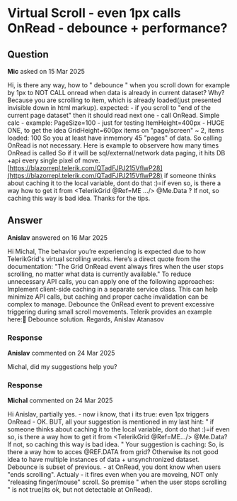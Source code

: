 # Virtual Scroll - even 1px calls OnRead - debounce + performance?

## Question

**Mic** asked on 15 Mar 2025

Hi, is there any way, how to " debounce " when you scroll down for example by 1px to NOT CALL onread when data is already in current dataset? Why? Because you are scrolling to item, which is already loaded(just presented invisible down in html markup). expected: - if you scroll to "end of the current page dataset" then it should read next one - call OnRead. Simple calc - example: PageSize=100 - just for testing ItemHeight=400px - HUGE ONE, to get the idea GridHeight=600px items on "page/screen" ~ 2, items loaded: 100 So you at least have inmemory 45 "pages" of data. So calling OnRead is not necessary. Here is example to observere how many times OnRead is called So if it will be sql/external/network data paging, it hits DB +api every single pixel of move. [https://blazorrepl.telerik.com/QTadFJPJ215VflwP28](https://blazorrepl.telerik.com/QTadFJPJ215VflwP28) if someone thinks about caching it to the local variable, dont do that :)=if even so, is there a way how to get it from <TelerikGrid @Ref=ME .../> @Me.Data ? If not, so caching this way is bad idea. Thanks for the tips.

## Answer

**Anislav** answered on 16 Mar 2025

Hi Michal, The behavior you’re experiencing is expected due to how TelerikGrid's virtual scrolling works. Here’s a direct quote from the documentation: "The Grid OnRead event always fires when the user stops scrolling, no matter what data is currently available." To reduce unnecessary API calls, you can apply one of the following approaches: Implement client-side caching in a separate service class. This can help minimize API calls, but caching and proper cache invalidation can be complex to manage. Debounce the OnRead event to prevent excessive triggering during small scroll movements. Telerik provides an example here:🔗 Debounce solution. Regards, Anislav Atanasov

### Response

**Anislav** commented on 24 Mar 2025

Michal, did my suggestions help you?

### Response

**Michal** commented on 24 Mar 2025

Hi Anislav, partially yes. - now i know, that i its true: even 1px triggers OnRead - OK. BUT, all your suggestion is mentioned in my last hint: " if someone thinks about caching it to the local variable, dont do that :)=if even so, is there a way how to get it from <TelerikGrid @Ref=ME.../> @Me.Data? If not, so caching this way is bad idea. " Your suggestion is caching: So, is there a way how to acces @REF.DATA from grid? Otherwise its not good idea to have multiple instances of data + unsynchronized dataset. Debounce is subset of previous. - at OnRead, you dont know when users "ends scrolling". Actualy - it fires even when you are moveing, NOT only "releasing finger/mouse" scroll. So premise " when the user stops scrolling " is not true(its ok, but not detectable at OnRead).
